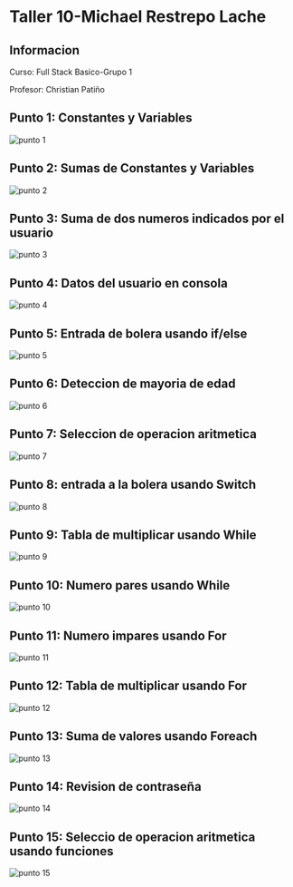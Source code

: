 <h1>Taller 10-Michael Restrepo Lache</h2>
<h2>Informacion</h2>
<p>Curso: Full Stack Basico-Grupo 1 </p>
<p>Profesor: Christian Patiño</p>

<h2>Punto 1: Constantes y Variables</h2>
<img src="./public/images/punto-1.png" alt="punto 1">
<h2>Punto 2: Sumas de Constantes y Variables</h2>
<img src="./public/images/punto-2.png" alt="punto 2">
<h2>Punto 3: Suma de dos numeros indicados por el usuario</h2>
<img src="./public/images/punto-3.png"  alt="punto 3">
<h2>Punto 4: Datos del usuario en consola</h2>
<img src="./public/images/punto-4.png"  alt="punto 4">
<h2>Punto 5: Entrada de bolera usando if/else</h2>
<img src="./public/images/punto-5.png"  alt="punto 5">
<h2>Punto 6: Deteccion de mayoria de edad</h2>
<img src="./public/images/punto-6.png"  alt="punto 6">
<h2>Punto 7: Seleccion de operacion aritmetica</h2>
<img src="./public/images/punto-7.png"  alt="punto 7">
<h2>Punto 8: entrada a la bolera usando Switch</h2>
<img src="./public/images/punto-8.png"  alt="punto 8">
<h2>Punto 9: Tabla de multiplicar usando While</h2>
<img src="./public/images/punto-9.png"  alt="punto 9">
<h2>Punto 10: Numero pares usando While</h2>
<img src="./public/images/punto-10.png"  alt="punto 10">
<h2>Punto 11: Numero impares usando For</h2>
<img src="./public/images/punto-11.png"  alt="punto 11">
<h2>Punto 12: Tabla de multiplicar usando For</h2>
<img src="./public/images/punto-12.png"  alt="punto 12">
<h2>Punto 13: Suma de valores usando Foreach</h2>
<img src="./public/images/punto-13.png"  alt="punto 13">
<h2>Punto 14: Revision de contraseña</h2>
<img src="./public/images/punto-14.png"  alt="punto 14">
<h2>Punto 15: Seleccio de operacion aritmetica usando funciones</h2>
<img src="./public/images/punto-15.png"  alt="punto 15">